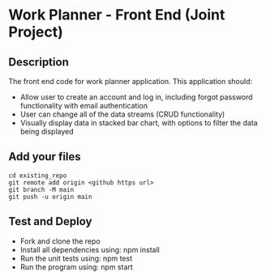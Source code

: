 # Work Planner - Front End (Joint Project)

## Description

The front end code for work planner application. This application should:
  - Allow user to create an account and log in, including forgot password functionality with email authentication
  - User can change all of the data streams (CRUD functionality) 
  - Visually display data in stacked bar chart, with options to filter the data being displayed

## Add your files

```
cd existing_repo
git remote add origin <github https url>
git branch -M main
git push -u origin main
```

## Test and Deploy

  - Fork and clone the repo
  - Install all dependencies using: npm install
  - Run the unit tests using: npm test
  - Run the program using: npm start
